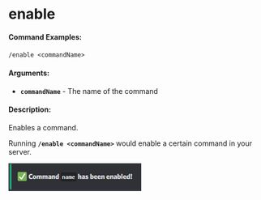 # enable

#### Command Examples:

```fix
/enable <commandName>
```

#### Arguments:

- **`commandName`** - The name of the command

#### Description:

Enables a command.

Running **`/enable <commandName>`** would enable a certain command in your server.

![Enable Command](/.gitbook/assets/references/enable/enable.png)
